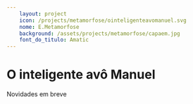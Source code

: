 ```yaml
---
    layout: project
    icon: /projects/metamorfose/ointeligenteavomanuel.svg
    nome: E.Metamorfose
    background: /assets/projects/metamorfose/capaem.jpg
    font_do_titulo: Amatic
---
```


# O inteligente avô Manuel

Novidades em breve

